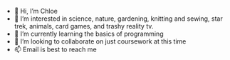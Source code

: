 - 👋 Hi, I’m Chloe
- 👀 I’m interested in science, nature, gardening, knitting and sewing, star trek, animals, card games, and trashy reality tv.
- 🌱 I’m currently learning the basics of programming
- 💞️ I’m looking to collaborate on just coursework at this time
- 📫 Email is best to reach me

<!---
b-chloe/b-chloe is a ✨ special ✨ repository because its `README.md` (this file) appears on your GitHub profile.
You can click the Preview link to take a look at your changes.
--->
